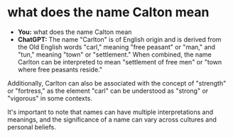 # what does the name Calton mean

- **You:** what does the name Calton mean
- **ChatGPT:** The name "Carlton" is of English origin and is derived from the Old English words "carl," meaning "free peasant" or "man," and "tun," meaning "town" or "settlement." When combined, the name Carlton can be interpreted to mean "settlement of free men" or "town where free peasants reside."

Additionally, Carlton can also be associated with the concept of "strength" or "fortress," as the element "carl" can be understood as "strong" or "vigorous" in some contexts.

It's important to note that names can have multiple interpretations and meanings, and the significance of a name can vary across cultures and personal beliefs.

